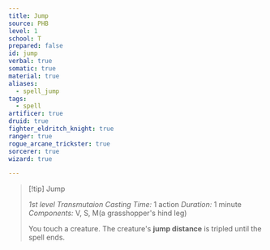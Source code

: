 ```yaml
---
title: Jump
source: PHB
level: 1
school: T
prepared: false
id: jump
verbal: true
somatic: true
material: true
aliases:
  - spell_jump
tags:
  - spell
artificer: true
druid: true
fighter_eldritch_knight: true
ranger: true
rogue_arcane_trickster: true
sorcerer: true
wizard: true

---
```

>[!tip] Jump
>
> *1st level Transmutaion*
> *Casting Time:* 1 action
> *Duration:* 1 minute
> *Components:* V, S, M(a grasshopper's hind leg)
>
>You touch a creature. The creature's **jump distance** is tripled until the spell ends.
>

